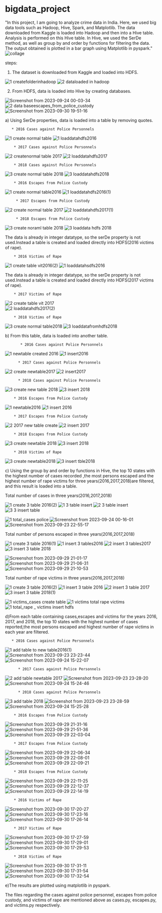  # bigdata_project

"In this project, I am going to analyze crime data in India. Here, we used big data tools such as Hadoop, Hive, Spark, and Matplotlib. The data downloaded from Kaggle is loaded into Hadoop and then into a Hive table. Analysis is performed on this Hive table. In Hive, we used the SerDe method, as well as group by and order by functions for filtering the data. The output obtained is plotted in a bar graph using Matplotlib in pyspark."
![collage](https://github.com/kavyakjayaraj/bigdata_project/assets/127305603/ace96c18-10d4-4a41-8432-06a2837695dc)

steps:

1. The dataset is downloaded from Kaggle and loaded into HDFS.
   
![1 createfolderinhadoop](https://github.com/kavyakjayaraj/bigdata_project/assets/127305603/ae86e4a0-a24a-4c32-80e2-5b6f447ad7ed)
![2 dataloaded in hadoop](https://github.com/kavyakjayaraj/bigdata_project/assets/127305603/41c8a5cb-a885-45b1-8558-38739a743846)

2. From HDFS, data is loaded into Hive by creating databases.

![Screenshot from 2023-09-24 00-03-34](https://github.com/kavyakjayaraj/bigdata_project/assets/127305603/9932391a-f27c-4409-8fa3-f011b2a2ba8a)
![2 data baseescapes_from_police_custody ](https://github.com/kavyakjayaraj/bigdata_project/assets/127305603/1fee5d80-a90d-4e32-a00d-e0f1141709f8)
![Screenshot from 2023-09-30 19-51-16](https://github.com/kavyakjayaraj/bigdata_project/assets/127305603/5c38f10e-84c8-43b8-aa68-73c4ac617a05)

   a) Using SerDe properties, data is loaded into a table by removing quotes.
   
       * 2016 Cases against Police Personnels
    
 ![1 create normal table](https://github.com/kavyakjayaraj/bigdata_project/assets/127305603/36c6820e-9158-4609-8cb3-03eb08a606d3)
 ![1 loaddatahdfs2016](https://github.com/kavyakjayaraj/bigdata_project/assets/127305603/a62218c7-4a2a-4e4a-8e3c-faa37ca15d1b)

        * 2017 Cases against Police Personnels
    
 ![2 createnormal table 2017](https://github.com/kavyakjayaraj/bigdata_project/assets/127305603/9c7898f9-cf86-4033-b189-50833971b2da)
 ![2 loaddatahdfs2017](https://github.com/kavyakjayaraj/bigdata_project/assets/127305603/b11c4f07-e888-479b-a940-71a50c797de7)

        * 2018 Cases against Police Personnels

 ![3 create normal table 2018](https://github.com/kavyakjayaraj/bigdata_project/assets/127305603/5f865551-c72d-4e61-b093-4d1edebd3ea0)
 ![3 loaddatahdfs2018](https://github.com/kavyakjayaraj/bigdata_project/assets/127305603/ac802f71-b88b-4698-bb63-31fd2a93b74a)

        * 2016 Escapes from Police Custody
        
 ![1 create normal table2016](https://github.com/kavyakjayaraj/bigdata_project/assets/127305603/2b4357e7-5a70-477d-842b-97afab052d3a)
 ![1 loaddatahdfs2016(1)](https://github.com/kavyakjayaraj/bigdata_project/assets/127305603/34642863-29a3-484a-9e87-081ef1ae17d0)
 
         * 2017 Escapes from Police Custody
         
 ![2 create normal table 2017](https://github.com/kavyakjayaraj/bigdata_project/assets/127305603/b4ba28b0-7202-498f-bb4c-8bf6b2273534)
 ![2 loaddatahdfs2017(1)](https://github.com/kavyakjayaraj/bigdata_project/assets/127305603/d7c00fe3-94ee-46ff-9151-ee1434222ac2)

         * 2018 Escapes from Police Custody
         
  ![3 create noraml table 2018](https://github.com/kavyakjayaraj/bigdata_project/assets/127305603/9070209c-b45d-48f9-aa34-76e69c69889b)
  ![3 loaddata hdfs 2018](https://github.com/kavyakjayaraj/bigdata_project/assets/127305603/e088fcf6-b941-423b-93b4-29c4ac664027)

   The data is already in integer datatype, so the serDe property is not used.Instead a table is created and loaded directly into HDFS(2016 victims of rape).

        * 2016 Victims of Rape
        
   ![1 create table vit2016(2)](https://github.com/kavyakjayaraj/bigdata_project/assets/127305603/7c790857-f29e-442b-9d76-d53a0c440cfa)
   ![1 loaddatahsdfs2016](https://github.com/kavyakjayaraj/bigdata_project/assets/127305603/f8439b0b-9028-46de-8cfd-5460966b686c)

   The data is already in integer datatype, so the serDe property is not used.Instead a table is created and loaded directly into HDFS(2017 victims of rape).
   
        * 2017 Victims of Rape
        
   ![2 create table vit 2017](https://github.com/kavyakjayaraj/bigdata_project/assets/127305603/9618c952-676e-4630-8cd4-34d377dde02b)     
   ![2 loaddatahdfs2017(2)](https://github.com/kavyakjayaraj/bigdata_project/assets/127305603/e7661454-7580-4df5-9619-cbcfd417e2c3)
   
        * 2018 Victims of Rape
        
   ![3 create normal table2018 ](https://github.com/kavyakjayaraj/bigdata_project/assets/127305603/e54a807d-27cd-4afe-84da-5a03efb138f2)
   ![3 loaddatafromhdfs2018](https://github.com/kavyakjayaraj/bigdata_project/assets/127305603/3e71b990-e02b-44a5-a30b-3c0f6fed62b5)

  
   b) From this table, data is loaded into another table.
    
           * 2016 Cases against Police Personnels
           
![1 newtable created 2016](https://github.com/kavyakjayaraj/bigdata_project/assets/127305603/a2717f1f-3299-45d3-aaf9-bd70d3b7ada3)
![1 insert2016](https://github.com/kavyakjayaraj/bigdata_project/assets/127305603/40e12319-06c9-48a4-82cd-35b72491476d)

          * 2017 Cases against Police Personnels
          
![2 create newtable2017](https://github.com/kavyakjayaraj/bigdata_project/assets/127305603/f36ee291-b32b-466d-b8e9-68fc3c885f33)
![2 insert2017](https://github.com/kavyakjayaraj/bigdata_project/assets/127305603/c7cb4e27-7375-4488-a458-43a83facec87)

          * 2018 Cases against Police Personnels
          
![3 create new table 2018](https://github.com/kavyakjayaraj/bigdata_project/assets/127305603/53cdbf80-4866-47d6-b4e2-847b2b6a80fa)
![3 insert 2018 ](https://github.com/kavyakjayaraj/bigdata_project/assets/127305603/93031c92-c821-430c-b350-8acd36e223e2)

        * 2016 Escapes from Police Custody
        
![1 newtable2016](https://github.com/kavyakjayaraj/bigdata_project/assets/127305603/0001b5fa-80ac-4e44-9ee1-5913533004e0)
![1 insert 2016 ](https://github.com/kavyakjayaraj/bigdata_project/assets/127305603/3384900a-eea4-42f2-8402-3960aa6483ce)


        * 2017 Escapes from Police Custody
        
![2 2017 new table create](https://github.com/kavyakjayaraj/bigdata_project/assets/127305603/2942c6f4-4446-4508-a2a6-64317ee34cf1)
![2 insert 2017](https://github.com/kavyakjayaraj/bigdata_project/assets/127305603/80c684c6-564e-43ec-a69e-4d7200168b4a)

        * 2018 Escapes from Police Custody

![3 create newtable 2018](https://github.com/kavyakjayaraj/bigdata_project/assets/127305603/4d97ed7a-37b2-4c4e-8e10-6697f7ca94c9)
![3 insert 2018](https://github.com/kavyakjayaraj/bigdata_project/assets/127305603/c391129a-3895-4108-a1a8-c2de76af1663)

        * 2018 Victims of Rape
        
![3 create newtable2018](https://github.com/kavyakjayaraj/bigdata_project/assets/127305603/5ea163e0-9468-4413-b342-389c8fffb6ea)
![3 insert tble2018](https://github.com/kavyakjayaraj/bigdata_project/assets/127305603/9439d5dd-db17-4e6a-9d0c-72a55fdb8b0e)

   c) Using the group by and order by functions in Hive, the top 10 states with the highest number of cases recorded ,the most persons escaped and the highest number of rape victims for three years(2016,2017,2018)are filtered, and this result is loaded into a table.
   
   Total number of cases in three years(2016,2017,2018)
   
![1 create 3 table 2016(2)](https://github.com/kavyakjayaraj/bigdata_project/assets/127305603/67037ce6-0e19-464a-abc0-b759cae65706)
![1 3 table insert](https://github.com/kavyakjayaraj/bigdata_project/assets/127305603/5665ecdc-fcdb-464f-a53d-09eb2f3cd686)
![2  3 table insert](https://github.com/kavyakjayaraj/bigdata_project/assets/127305603/911196b0-01c0-4bc2-a9a4-09b57ad0fe42)
![3 3 insert table](https://github.com/kavyakjayaraj/bigdata_project/assets/127305603/1d04b018-20de-4234-a971-b9ecf878898c)

![1 total_cases police](https://github.com/kavyakjayaraj/bigdata_project/assets/127305603/4856a7d8-867c-40c9-9365-38ad928a52d4)
![Screenshot from 2023-09-24 00-16-01](https://github.com/kavyakjayaraj/bigdata_project/assets/127305603/ca4af555-b8cc-48ee-95a1-1dab77bd62e6)
![Screenshot from 2023-09-23 22-55-17](https://github.com/kavyakjayaraj/bigdata_project/assets/127305603/f9ff81a2-7f2e-486a-a82e-20783aa44625)

   Total number of persons escaped in three years(2016,2017,2018)
   
![1 create 3 table 2016(1)](https://github.com/kavyakjayaraj/bigdata_project/assets/127305603/2fdad2b8-26ea-4a9c-bb40-3cfa76348e27)
![1 insert 3 tables2016](https://github.com/kavyakjayaraj/bigdata_project/assets/127305603/2932a40d-8e84-4a90-9f4c-8703c66e81cf)
![2 insert 3 tables2017](https://github.com/kavyakjayaraj/bigdata_project/assets/127305603/b4b1d6c9-b5fe-4da2-aec6-0e5c15950792)
![3 insert 3 table 2018](https://github.com/kavyakjayaraj/bigdata_project/assets/127305603/343e3231-db06-479f-ae5b-b7750acaaced)

![Screenshot from 2023-09-29 21-01-17](https://github.com/kavyakjayaraj/bigdata_project/assets/127305603/fb40d31a-3c1b-4ebf-90d2-4651a35bf9d7)
![Screenshot from 2023-09-29 21-06-31](https://github.com/kavyakjayaraj/bigdata_project/assets/127305603/b3a1cca1-ffe0-4157-831b-a843044fac7b)
![Screenshot from 2023-09-29 21-10-53](https://github.com/kavyakjayaraj/bigdata_project/assets/127305603/46a9eeeb-fa5e-4d4c-86e7-a4be8a9f252a)

Total number of rape victims in three years(2016,2017,2018)

![1 create 3 table 2016(2)](https://github.com/kavyakjayaraj/bigdata_project/assets/127305603/b934ca77-fc0c-4bbd-8349-243d4d8eb7ba)
![1 insert 3 table 2016](https://github.com/kavyakjayaraj/bigdata_project/assets/127305603/e73541f0-6770-4142-a743-3bcb7895d35c)
![2 insert 3 table 2017](https://github.com/kavyakjayaraj/bigdata_project/assets/127305603/ce5cb727-5d54-43fa-869a-72a94cf58b64)
![3 insert 3 table 2018(1)](https://github.com/kavyakjayaraj/bigdata_project/assets/127305603/d58a5d64-f406-434b-be30-7c2076caee9e)

![1 victims_cases create table](https://github.com/kavyakjayaraj/bigdata_project/assets/127305603/1b2e83a7-d308-476b-8bcc-7a200ba8c0bc)
![1 victims total rape victims](https://github.com/kavyakjayaraj/bigdata_project/assets/127305603/101238e1-5f49-4ad5-8c58-755a523bf0cc)
![1  total_rape _ victims insert hdfs](https://github.com/kavyakjayaraj/bigdata_project/assets/127305603/d5cf932f-7571-4388-9a94-b80565fa97a6)

d)From each table containing cases,escapes and victims for the years 2016, 2017, and 2018, the top 10 states with the highest number of cases reported,the most persons escaped and highest number of rape victims in each year are filtered.

       * 2016 Cases against Police Personnels
       
![1 add table to new table2016(1)](https://github.com/kavyakjayaraj/bigdata_project/assets/127305603/c0fcbc9b-c3a5-4350-b744-483d27fc5cfa)
![Screenshot from 2023-09-23 23-23-44](https://github.com/kavyakjayaraj/bigdata_project/assets/127305603/53564737-303d-44b8-ab7b-eb5708200ae5)
![Screenshot from 2023-09-24 15-22-07](https://github.com/kavyakjayaraj/bigdata_project/assets/127305603/1a0ab155-50a6-43cb-a62d-79c8912a18a0)

          * 2017 Cases against Police Personnels

![2 add table newtable 2017](https://github.com/kavyakjayaraj/bigdata_project/assets/127305603/d288ee12-48bb-488a-9424-8c7f3c77838d)
![Screenshot from 2023-09-23 23-28-20](https://github.com/kavyakjayaraj/bigdata_project/assets/127305603/10c889c9-7c9e-4fa0-a10f-1661f7819f80)
![Screenshot from 2023-09-24 15-24-46](https://github.com/kavyakjayaraj/bigdata_project/assets/127305603/b4fdd6af-2fa9-4379-927a-e7f609be07b5)

          * 2018 Cases against Police Personnels

![3 add table 2018](https://github.com/kavyakjayaraj/bigdata_project/assets/127305603/7892dd13-ab33-46eb-9eb6-aac1afa75e01)
![Screenshot from 2023-09-23 23-28-59](https://github.com/kavyakjayaraj/bigdata_project/assets/127305603/35f6a93c-ad25-4fb0-931b-a85ef6bfd813)
![Screenshot from 2023-09-24 15-25-28](https://github.com/kavyakjayaraj/bigdata_project/assets/127305603/9a02edae-d79f-4daa-86f0-f54312442581)

        * 2016 Escapes from Police Custody
        
![Screenshot from 2023-09-29 21-31-16](https://github.com/kavyakjayaraj/bigdata_project/assets/127305603/5b456733-d78f-4dbf-a1a0-102c4256fb45)
![Screenshot from 2023-09-29 21-51-36](https://github.com/kavyakjayaraj/bigdata_project/assets/127305603/a0603066-1205-4470-a04f-60839d21afef)
![Screenshot from 2023-09-29 22-03-04](https://github.com/kavyakjayaraj/bigdata_project/assets/127305603/f64426af-31f5-45fc-9830-5ce6f5fdc9f3)

        * 2017 Escapes from Police Custody
        
![Screenshot from 2023-09-29 22-06-34](https://github.com/kavyakjayaraj/bigdata_project/assets/127305603/7f8f075f-1723-49f8-a68a-fe7473deed1c)
![Screenshot from 2023-09-29 22-08-01](https://github.com/kavyakjayaraj/bigdata_project/assets/127305603/8982a8fe-0013-47c6-bd9a-52c27a8f5878)
![Screenshot from 2023-09-29 22-09-21](https://github.com/kavyakjayaraj/bigdata_project/assets/127305603/44a061b4-a551-45d6-aea1-92981b1eb771)

        * 2018 Escapes from Police Custody

![Screenshot from 2023-09-29 22-11-25](https://github.com/kavyakjayaraj/bigdata_project/assets/127305603/60ee789b-2019-49be-a939-e3e6e2f89338)
![Screenshot from 2023-09-29 22-12-37](https://github.com/kavyakjayaraj/bigdata_project/assets/127305603/866008c5-6496-4820-88dd-e1e7fe191811)
![Screenshot from 2023-09-29 22-14-19](https://github.com/kavyakjayaraj/bigdata_project/assets/127305603/c28004be-4aeb-4a90-83f0-d30f1f33a550)

        * 2016 Victims of Rape
        
![Screenshot from 2023-09-30 17-20-27](https://github.com/kavyakjayaraj/bigdata_project/assets/127305603/da3b3d40-aa2c-456e-89ea-0ab6d43ca16b)
![Screenshot from 2023-09-30 17-23-16](https://github.com/kavyakjayaraj/bigdata_project/assets/127305603/5eccd45a-8eae-4656-84cf-f3bef1a05c95)
![Screenshot from 2023-09-30 17-26-14](https://github.com/kavyakjayaraj/bigdata_project/assets/127305603/b37bcf8e-788d-4aa4-b5dd-165f2e1a6fd2)

        * 2017 Victims of Rape
        
![Screenshot from 2023-09-30 17-27-59](https://github.com/kavyakjayaraj/bigdata_project/assets/127305603/e5e8620e-0c78-42bc-b7ec-c297690984f6)
![Screenshot from 2023-09-30 17-29-01](https://github.com/kavyakjayaraj/bigdata_project/assets/127305603/d102007f-5601-4fd9-8377-915850f5d670)
![Screenshot from 2023-09-30 17-29-53](https://github.com/kavyakjayaraj/bigdata_project/assets/127305603/d56a838d-8c62-42e9-8fb4-33a6913e7fb9)

        * 2018 Victims of Rape
        
![Screenshot from 2023-09-30 17-31-11](https://github.com/kavyakjayaraj/bigdata_project/assets/127305603/f88e549a-cec8-4fd6-b3ab-67c33108fccc)
![Screenshot from 2023-09-30 17-31-54](https://github.com/kavyakjayaraj/bigdata_project/assets/127305603/822c8ce9-0054-435b-8290-967e2fb24581)
![Screenshot from 2023-09-30 17-32-54](https://github.com/kavyakjayaraj/bigdata_project/assets/127305603/801a68df-a0e6-472c-b0a9-5d75eb68410e)

e)The results are plotted using matplotlib in pyspark.
 
The files regarding the cases against police personnel, escapes from police custody, and victims of rape are mentioned above as cases.py, escapes.py, and victims.py respectively.




       




   




          




   
  
   


